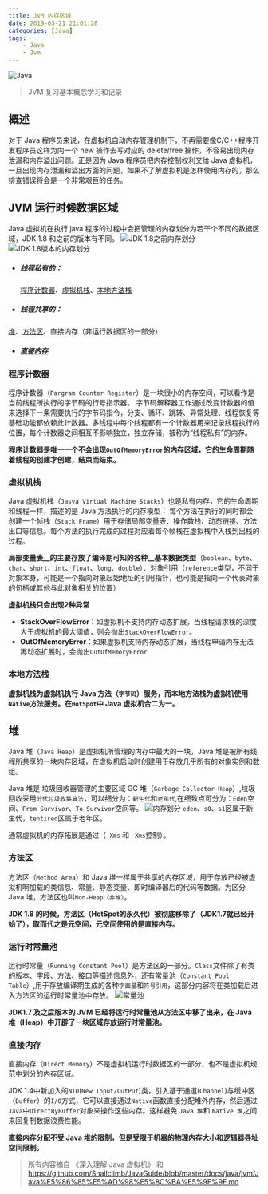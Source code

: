 ```yaml
---
title: JVM 内存区域
date: 2019-03-21 21:01:28
categories: [Java]
tags:
	- Java
	- Jvm
---
```

![Java](/images/java.jpg)


>JVM 复习基本概念学习和记录

## 概述
对于 Java 程序员来说，在虚拟机自动内存管理机制下，不再需要像C/C++程序开发程序员这样为内一个 new 操作去写对应的 delete/free 操作，不容易出现内存泄漏和内存溢出问题。正是因为 Java 程序员把内存控制权利交给 Java 虚拟机，一旦出现内存泄漏和溢出方面的问题，如果不了解虚拟机是怎样使用内存的，那么排查错误将会是一个非常艰巨的任务。

## JVM 运行时候数据区域
Java 虚拟机在执行 java 程序的过程中会把管理的内存划分为若干个不同的数据区域，JDK 1.8 和之前的版本有不同。
![JDK 1.8之前内存划分](/images/JVM-1.8-before.png)
![JDK 1.8版本的内存划分](/images/JVM-1.8-after.png)

- ##### 线程私有的：
  [程序计数器](#程序计数器)、[虚拟机栈](#虚拟机栈)、[本地方法栈](#本地方法栈)
- ##### 线程共享的：
 [堆](#堆)、[方法区](#方法区)、直接内存（非运行数据区的一部分） 

- ##### [直接内存](#直接内存) 

### 程序计数器
程序计数器（`Pargram Counter Register`）是一块很小的内存空间，可以看作是当前线程所执行的字节码的行号指示器。 字节码解释器工作通过改变计数器的值来选择下一条需要执行的字节码指令，分支、循环、跳转、异常处理、线程恢复等基础功能都依赖此计数器。多线程中每个线程都有一个计数器用来记录线程执行的位置，每个计数器之间相互不影响独立，独立存储，被称为“线程私有”的内存。

__程序计数器是唯一一个不会出现`OutOfMemoryError`的内存区域，它的生命周期随着线程的创建才创建，结束而结束。__

### 虚拟机栈
 Java 虚拟机栈（`Jasva Virtual Machine Stacks`）也是私有内存，它的生命周期和线程一样，描述的是 Java 方法执行的内存模型： 每个方法在执行的同时都会创建一个帧栈（`Stack Frame`）用于存储局部变量表、操作数栈、动态链接、方法出口等信息。每个方法的执行完成的过程对应着每个帧栈在虚拟栈中入栈到出栈的过程。

 __局部变量表__的主要存放了编译期可知的各种__基本数据类型__（`boolean`、`byte`、`char`、`short`、`int`、`float`、`long`、`double`）、对象引用（`reference`类型，不同于对象本身，可能是一个指向对象起始地址的引用指针，也可能是指向一个代表对象的句柄或其他与此对象相关的位置）

 __虚拟机栈只会出现2种异常__
 - __StackOverFlowError__：如虚拟机不支持内存动态扩展，当线程请求栈的深度大于虚拟机的最大阈值，则会抛出`StackOverFlowError`。
 - __OutOfMemoryError__：如果虚拟机支持内存动态扩展，当线程申请内存无法再动态扩展时，会抛出`OutOfMemoryError`


### 本地方法栈
__虚拟机栈为虚拟机执行 Java 方法（`字节码`）服务，而本地方法栈为虚拟机使用`Native`方法服务。在`HotSpot`中 Java 虚拟机合二为一。__

## 堆
Java 堆（`Java Heap`）是虚拟机所管理的内存中最大的一块，Java 堆是被所有线程所共享的一块内存区域，在虚拟机启动时创建用于存放几乎所有的对象实例和数组。

Java 堆是 垃圾回收器管理的主要区域 GC 堆（`Garbage Collector Heap`）,垃圾回收采用`分代垃圾收集算法`，可以细分为：`新生代`和`老年代`,在细致点可分为：`Eden`空间、`From Survivor`、`To Survivor`空间等。
![内存划分](/images/MemorySplit.png)
`eden`、`s0`、`s1`区属于新生代，`tentired`区属于老年区。

通常虚拟机的内存拓展是通过（`-Xms` 和 `-Xms`控制）。

### 方法区
方法区（`Method Area`）和 Java 堆一样属于共享的内存区域，用于存放已经被虚拟机啊加载的类信息、常量、静态变量、即时编译器后的代码等数据。为区分 Java 堆，方法区也叫`Non-Heap（非堆）`。

__JDK 1.8 的时候，方法区（HotSpot的永久代）被彻底移除了（JDK1.7就已经开始了），取而代之是元空间，元空间使用的是直接内存。__


### 运行时常量池
运行时常量（`Running Constant Pool`）是方法区的一部分。`Class`文件除了有类的版本、字段、方法、接口等描述信息外，还有常量池（`Constant Pool Table`）,用于存放编译期生成的各种`字面量`和`符号引用`，这部分内容将在类加载后进入方法区的运行时常量池中存放。
![常量池](/images/ConstantPoolTable.jpg)

__JDK1.7 及之后版本的 JVM 已经将运行时常量池从方法区中移了出来，在 Java 堆（Heap）中开辟了一块区域存放运行时常量池。__


### 直接内存
直接内存（`Direct Memory`）不是虚拟机运行时数据区的一部分，也不是虚拟机规范中划分的内存区域。

JDK 1.4中新加入的`NIO`(`New Input/OutPut`)类，引入基于通道(`Channel`)与缓冲区（`Buffer`）的`I/O`方式，它可以直接通过`Native`函数直接分配堆外内存，然后通过`Java`中`DirectByBuffer`对象来操作这些内存。这样避免 `Java 堆`和 `Native 堆`之间来回复制数据浪费性能。

__直接内存分配不受 Java 堆的限制，但是受限于机器的物理内存大小和逻辑器寻址空间限制。__


> 所有内容摘自 《深入理解 Java 虚拟机》  和 https://github.com/Snailclimb/JavaGuide/blob/master/docs/java/jvm/Java%E5%86%85%E5%AD%98%E5%8C%BA%E5%9F%9F.md